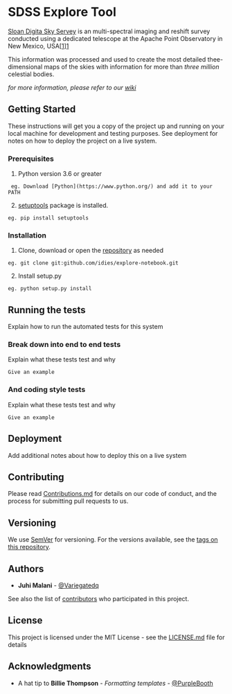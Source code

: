 # SDSS Explore Tool

[Sloan Digita Sky Servey](https://www.sdss.org) is an multi-spectral imaging and reshift survey conducted using a dedicated telescope at the Apache Point Observatory in New Mexico, USA[[1]][1]

This information was processed and used to create the most detailed thee-dimensional maps of the skies with information for more than *three million* celestial bodies. 

_for more information, please refer to our [wiki](https://github.com/idies/explore-notebook/wiki)_

## Getting Started

These instructions will get you a copy of the project up and running on your local machine for development and testing purposes. See deployment for notes on how to deploy the project on a live system.

### Prerequisites

1. Python version 3.6 or greater
```
 eg. Download [Python](https://www.python.org/) and add it to your PATH
```
2. [setuptools](https://www.pypi.org/project/setuptools/) package is installed.
```
eg. pip install setuptools
```

### Installation

1. Clone, download or open the [repository](https://github.com/idies/explore-notebook) as needed
```
eg. git clone git:github.com/idies/explore-notebook.git
```
2. Install setup.py
```
eg. python setup.py install
```

## Running the tests

Explain how to run the automated tests for this system

### Break down into end to end tests

Explain what these tests test and why

```
Give an example
```

### And coding style tests

Explain what these tests test and why

```
Give an example
```

## Deployment

Add additional notes about how to deploy this on a live system


## Contributing

Please read [Contributions.md](Contributing.md) for details on our code of conduct, and the process for submitting pull requests to us.

## Versioning

We use [SemVer](http://semver.org/) for versioning. For the versions available, see the [tags on this repository](https://github.com/your/project/tags). 

## Authors

* **Juhi Malani** - [@Variegatedq](https://github.com/Variegatedq)


See also the list of [contributors](Contributions.md) who participated in this project.

## License

This project is licensed under the MIT License - see the [LICENSE.md](LICENSE.md) file for details

## Acknowledgments

* A hat tip to  **Billie Thompson** - *Formatting templates* - [@PurpleBooth](https://github.com/PurpleBooth)



[1]: https://en.wikipedia.org/wiki/Sloan_Digital_Sky_Survey
